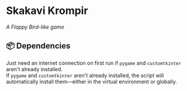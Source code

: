 # Skakavi Krompir  
*A Flappy Bird-like game*

## 📦 Dependencies  
Just need an internet connection on first run if `pygame` and `customtkinter` aren't already installed.  
If `pygame` and `customtkinter` aren't already installed, the script will automatically install them—either in the virtual environment or globally.
